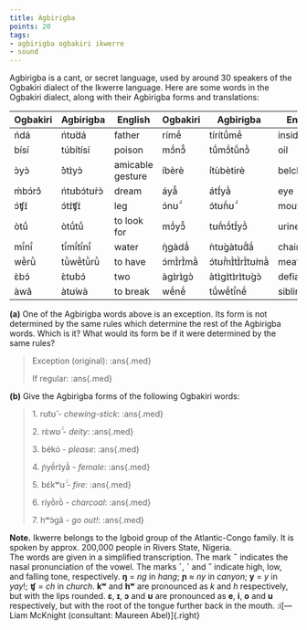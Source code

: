 ```yaml
---
title: Agbirigba
points: 20
tags:
- agbirigba ogbakiri ikwerre
- sound
---
```


Agbirigba is a cant, or secret language, used by around 30 speakers
of the Ogbakiri dialect of the Ikwerre language. Here are some words in the Ogbakiri dialect,
along with their Agbirigba forms and translations:

| Ogbakiri | Agbirigba | English | Ogbakiri | Agbirigba | English |
| - | - | - | - | - | - |
| ńdá | ńtʊ́dá | father | rímẽ́ | tírítṹmẽ́ | inside |
| bísí | túbítísí | poison | mɔ̃́nɔ̃̂ | tṹmɔ̃́tṹnɔ̃̀ |oil |
| ɔ̀yɔ̀ | ̀ɔ̀tɪ̀yɔ̀ | amicable gesture | íbèrè | ́ítùbètіrè | belch |
| ḿbɔ́rɔ̂ | ńtʊ́bɔ́tʊ́rɔ̀ | dream | áyã̂ | átɪ̃́yã̀ | eye |
| ɔ́ʧɪ́ | ɔ́tɪ́ʧɪ́ | leg |ɔ́nʊ̃́ |ɔ́tʊ̃́nʊ̃́ |mouth|
| òtṹ | òtṹtṹ | to look for | mɔ̃́yɔ̃̂ | tʊ̃́mɔ̃́tɪ̃́yɔ̃̀ | urine |
| mĩ́nĩ́ | tĩ́mĩ́tĩ́nĩ́ | water | ŋ̀gàdã́ | ǹtʊ̀gàtʊ̃́dã́ | chair |
| wẽ̀rũ̀ | tũ̀wẽ̀tũ̀rũ̀ | to have | ɔ́mɪ̃̀rɪ̃̀mã̀ | ɔ́tʊ̃̀mɪ̃̀tɪ̃̀rɪ̃̀tʊ̀mã̀ | meat, flesh|
| ɛ̀bɔ́ | ɛ̀tʊ́bɔ́ | two | àgɪ̀rɪ̀gɔ̀ | àtɪ̀gɪ̀tɪ̀rɪ̀tʊ̀gɔ̀ | defiance |
| àwâ | àtʊ́wà | to break | wẽ́nẽ́ | tṹwẽ́tĩ́nẽ́ | siblinghood |

**(a)** One of the Agbirigba words above is an exception. Its form is not determined by the
same rules which determine the rest of the Agbirigba words. Which is it? What would
its form be if it were determined by the same rules?

> Exception (original): :ans{.med}
>
> If regular: :ans{.med}

**(b)** Give the Agbirigba forms of the following Ogbakiri words:

> 1\. rʊ́tʊ̂ - *chewing-stick*: :ans{.med}
>
> 2\. rɛ̀wʊ̃́ - *deity*: :ans{.med}
>
> 3\. békó - *please*: :ans{.med}
>
> 4\. ɲ́yẽ́rɪ̀yã̀ - *female*: :ans{.med}
>
> 5\. bɛ́kʷʊ̃́ - *fire*: :ans{.med}
>
> 6\. ríyõ̀rõ̀ - *charcoal*: :ans{.med}
>
> 7\. hʷɔ̀gâ - *go out!*: :ans{.med}


**Note.** Ikwerre belongs to the Igboid group of the Atlantic-Congo family. It is spoken by approx.
200,000 people in Rivers State, Nigeria.
<br>The words are given in a simplified transcription. The mark **˜** indicates the nasal pronunciation of the vowel. The marks **ˊ**, **ˋ** and **ˆ** indicate high, low, and falling tone, respectively. **ŋ**
= *ng* in *hang*; **ɲ** ≈ *ny* in *canyon*; **y** = *y* in *yay*!; **ʧ** = *ch* in *church*. **kʷ** and **hʷ** are pronounced
as *k* and *h* respectively, but with the lips rounded. **ɛ**, **ɪ**, **ɔ** and **ʊ** are pronounced as **e**, **i**, **o** and **u** respectively, but with the root of the tongue further back in the mouth.
:i[—Liam McKnight (consultant: Maureen Abel)]{.right}